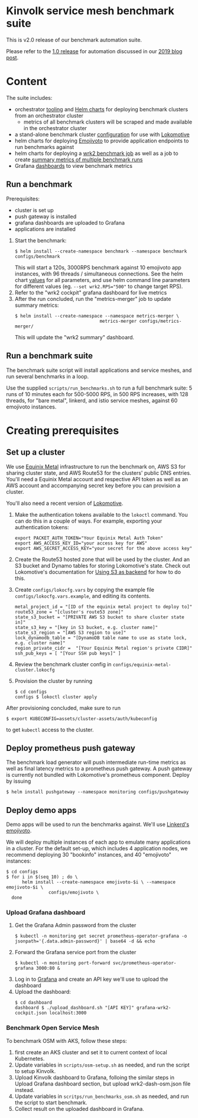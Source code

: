 # Kinvolk service mesh benchmark suite

This is v2.0 release of our benchmark automation suite.

Please refer to the [1.0 release](tree/release-1.0) for automation discussed in our [2019 blog post](https://kinvolk.io/blog/2019/05/kubernetes-service-mesh-benchmarking/).

# Content

The suite includes:
- orchestrator [tooling](orchestrator) and [Helm charts](configs/orchestrator)
    for deploying benchmark clusters from an orchestrator cluster
    - metrics of all benchmark clusters will be scraped and made available in
      the orchestrator cluster
- a stand-alone benchmark cluster [configuration](configs/equinix-metal-cluster.lokocfg)
    for use with [Lokomotive](https://github.com/kinvolk/lokomotive/releases/)
- helm charts for deploying [Emojivoto](configs/emojivoto)
    to provide application endpoints to run benchmarks against
- helm charts for deploying a [wrk2 benchmark job](configs/benchmark) as well
  as a job to create
    [summary metrics of multiple benchmark runs](configs/metrics-merger)
- Grafana [dashboards](dashboards/) to view benchmark metrics

## Run a benchmark

Prerequisites:
- cluster is set up
- push gateway is installed
- grafana dashboards are uploaded to Grafana
- applications are installed

1. Start the benchmark:
   ```shell
   $ helm install --create-namespace benchmark --namespace benchmark configs/benchmark
   ```
   This will start a 120s, 3000RPS benchmark against 10 emojivoto app
   instances, with 96 threads / simultaneous connections.
   See the helm chart [values](configs/benchmark/values.yaml) for all
   parameters, and use helm command line parameters for different values (eg.
   `--set wrk2.RPS="500"` to change target RPS).
2. Refer to the "wrk2 cockpit" grafana dashboard for live metrics
3. After the run concluded, run the "metrics-merger" job to update summary
   metrics:
   ```shell
   $ helm install --create-namespace --namespace metrics-merger \
                                   metrics-merger configs/metrics-merger/
   ```
   This will update the "wrk2 summary" dashboard.

## Run a benchmark suite

The benchmark suite script will install applications and service meshes, and
run several benchmarks in a loop.

Use the supplied `scripts/run_benchmarks.sh` to run a full benchmark suite:
5 runs of 10 minutes each for 500-5000 RPS, in 500 RPS increases, with 128 threads,
for "bare metal", linkerd, and istio service meshes, against 60 emojivoto
instances.

# Creating prerequisites
## Set up a cluster

We use [Equinix Metal](https:/metal.equinix.com/) infrastructure to run the benchmark
on, AWS S3 for sharing cluster state, and AWS Route53 for the clusters' public
DNS entries. You'll need a Equinix Metal account and respective API token as well as
an AWS account and accompanying secret key before you can provision a cluster.

You'll also need a recent version of [Lokomotive](https://github.com/kinvolk/lokomotive/releases/).

1. Make the authentication tokens available to the `lokoctl` command.  You can do this in a couple of ways. For example, exporting your authentication tokens:
   ```
   export PACKET_AUTH_TOKEN="Your Equinix Metal Auth Token"
   export AWS_ACCESS_KEY_ID="your access key for AWS"
   export AWS_SECRET_ACCESS_KEY="your secret for the above access key"
   ```
2. Create the Route53 hosted zone that will be used by the cluster. And an S3 bucket and Dynamo tables for storing Lokomotive's state. Check out Lokomotive's documentation for [Using S3 as backend](https://kinvolk.io/docs/lokomotive/latest/configuration-reference/backend/s3/) for how to do this.

3. Create `configs/lokocfg.vars` by copying the example file `configs/lokocfg.vars.example`, and editing its contents.
   ```
   metal_project_id = "[ID of the equinix metal project to deploy to]"
   route53_zone = "[cluster's route53 zone]"
   state_s3_bucket = "[PRIVATE AWS S3 bucket to share cluster state in]"
   state_s3_key = "[key in S3 bucket, e.g. cluster name]"
   state_s3_region = "[AWS S3 region to use]"
   lock_dynamodb_table = "[DynamoDB table name to use as state lock, e.g. cluster name]"
   region_private_cidr =  "[Your Equinix Metal region's private CIDR]"
   ssh_pub_keys = [ "[Your SSH pub keys]" ]
   ```
4. Review the benchmark cluster config in `configs/equinix-metal-cluster.lokocfg`
5. Provision the cluster by running
   ```
   $ cd configs
   configs $ lokoctl cluster apply
   ```

After provisioning concluded, make sure to run
```
$ export KUBECONFIG=assets/cluster-assets/auth/kubeconfig
```
to get `kubectl` access to the cluster.

## Deploy prometheus push gateway

The benchmark load generator will push intermediate run-time metrics as well
as final latency metrics to a prometheus push gateway.
A push gateway is currently not bundled with Lokomotive's prometheus
component. Deploy by issuing
```
$ helm install pushgateway --namespace monitoring configs/pushgateway
```

## Deploy demo apps

Demo apps will be used to run the benchmarks against. We'll use [Linkerd's
emojivoto](https://github.com/BuoyantIO/emojivoto).

We will deploy multiple instances of each app to emulate many applications in a
cluster. For the default set-up, which includes 4 application nodes, we
recommend deploying 30 "bookinfo" instances, and 40 "emojivoto" instances:

```shell
$ cd configs
$ for i in $(seq 10) ; do \
      helm install --create-namespace emojivoto-$i \ --namespace emojivoto-$i \
                configs/emojivoto \
  done
```

### Upload Grafana dashboard

1. Get the Grafana Admin password from the cluster
   ```
   $ kubectl -n monitoring get secret prometheus-operator-grafana -o jsonpath='{.data.admin-password}' | base64 -d && echo
   ```
2. Forward the Grafana service port from the cluster
   ```
   $ kubectl -n monitoring port-forward svc/prometheus-operator-grafana 3000:80 &
   ```
3. Log in to [Grafana](http://localhost:3000/) and create an API key we'll use
   to upload the dashboard
4. Upload the dashboard:
   ```
   $ cd dashboard
   dashboard $ ./upload_dashboard.sh "[API KEY]" grafana-wrk2-cockpit.json localhost:3000
   ```

### Benchmark Open Service Mesh

To benchmark OSM with AKS, follow these steps:

1. first create an AKS cluster and set it to current context of local Kubernetes.
2. Update variables in `scripts/osm-setup.sh` as needed, and run the script to setup Kinvolk.
3. Upload Kinvolk dashboard to Grafana, folloing the similar steps in Upload Grafana dashboard section, but upload wrk2-dash-osm.json file instead.
4. Update variables in `scritps/run_benchmarks_osm.sh` as needed, and run the script to start benchmark.
5. Collect result on the uploaded dashboard in Grafana.